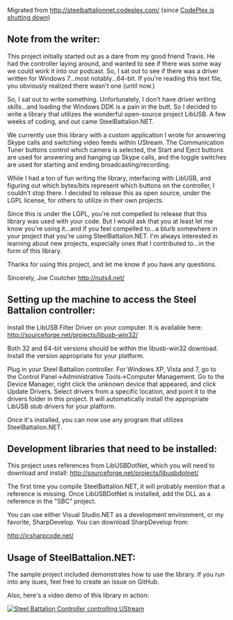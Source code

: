 Migrated from http://steelbattalionnet.codeplex.com/ (since [CodePlex is shutting down](https://blogs.msdn.microsoft.com/bharry/2017/03/31/shutting-down-codeplex/))

Note from the writer:
----------------------

This project initially started out as a dare from my good friend Travis.  He had the controller laying around, and wanted to see if there was some way we could work it into our podcast.  So, I sat out to see if there was a driver written for Windows 7...most notably...64-bit.  If you're reading this text file, you obviously realized there wasn't one (until now.)

So, I sat out to write something.  Unfortunately, I don't have driver writing skills...and loading the Windows DDK is a pain in the butt.  So I decided to write a library that utilizes the wonderful open-source project LibUSB.  A few weeks of coding, and out came SteelBattalion.NET.

We currently use this library with a custom application I wrote for answering Skype calls and switching video feeds within UStream.  The Communication Tuner buttons control which camera is selected, the Start and Eject buttons are used for answering and hanging up Skype calls, and the toggle switches are used for starting and ending broadcasting/recording.

While I had a ton of fun writing the library, interfacing with LibUSB, and figuring out which bytes/bits represent which buttons on the controller, I couldn't stop there.  I decided to release this as open source, under the LGPL license, for others to utilize in their own projects.

Since this is under the LGPL, you're not compelled to release that this library was used with your code.  But I would ask that you at least let me know you're using it...and if you feel compelled to...a blurb somewhere in your project that you're using SteelBattalion.NET.  I'm always interested in learning about new projects, especially ones that I contributed to...in the form of this library.

Thanks for using this project, and let me know if you have any questions.

Sincerely,
Joe Coutcher
http://nuts4.net/



Setting up the machine to access the Steel Battalion controller:
-------------------------------------------------------------------

Install the LibUSB Filter Driver on your computer.  It is available here:
http://sourceforge.net/projects/libusb-win32/

Both 32 and 64-bit versions should be within the libusb-win32 download.  Install the version appropriate for your platform.

Plug in your Steel Battalion controller.  For Windows XP, Vista and 7, go to the Control Panel->Administrative Tools->Computer Management.  Go to the Device Manager, right click the unknown device that appeared, and click Update Drivers.  Select drivers from a specific location, and point it to the drivers folder in this project.  It will automatically install the appropriate LibUSB stub drivers for your platform.

Once it's installed, you can now use any program that utilizes SteelBattalion.NET.


Development libraries that need to be installed:
--------------------------------------------------

This project uses references from LibUSBDotNet, which you will need to download and install:
http://sourceforge.net/projects/libusbdotnet/

The first time you compile SteelBattalion.NET, it will probably mention that a reference is missing.  Once LibUSBDotNet is installed, add the DLL as a reference in the "SBC" project.

You can use either Visual Studio.NET as a development environment, or my favorite, SharpDevelop.  You can download SharpDevelop from:

http://icsharpcode.net/


Usage of SteelBattalion.NET:
-----------------------------

The sample project included demonstrates how to use the library.  If you run into any isues, feel free to create an issue on GitHub.

Also, here's a video demo of this library in action:

[![Steel Battalion Controller controlling UStream](http://img.youtube.com/vi/_Qd5NKM5wH8/0.jpg)](http://www.youtube.com/watch?v=_Qd5NKM5wH8)
